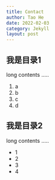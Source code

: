 ```yaml
---
title: Contact
author: Tao He
date: 2022-02-03
category: Jekyll
layout: post
---
```


我是目录1
-------------

long contents .....

1. a
2. b
3. c
4. d

我是目录2
-------------

long contents .....

+ 1
+ 2
+ 3
+ 4

